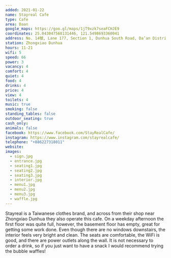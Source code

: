 ```yaml
---
added: 2021-01-22
name: Stayreal Cafe
type: Cafe
area: Daan
google_maps: https://goo.gl/maps/1jT9xzk7seaFCHJE9
coordinates: 25.043047568131446, 121.5498693360041
address: No. 14號, Lane 177, Section 1, Dunhua South Road, Da’an District, Taipei City, Taiwan 106
station: Zhongxiao Dunhua
hours: 11-21
wifi: 5
speed: 66
power: 3
vacancy: 4
comfort: 4
quiet: 4
food: 4
drinks: 4
price: 4
view: 4
toilets: 4
music: true
smoking: false
standing_tables: false
outdoor_seating: true
cash_only: 
animals: false
facebook: https://www.facebook.com/StayRealCafe/
instagram: https://www.instagram.com/stayrealcafe/
telephone: "+886227318011"
website: 
images:
  - sign.jpg
  - entrance.jpg
  - seating1.jpg
  - seating2.jpg
  - seating3.jpg
  - interior.jpg
  - menu1.jpg
  - menu2.jpg
  - menu3.jpg
  - waffle.jpg
---
```


Stayreal is a Taiwanese clothes brand, and across from their shop near Zhongxiao Dunhua they also operate this cafe. On a weekday afternoon the first floor was quite full, however, the basement floor has empty, great for getting some work done. Even though there are no windows downstairs, the interior feels very bright and clean. The seats are comfortable, the WiFi is good, and there are power outlets along the wall. It is not necessary to order a drink, so if you just want to have a snack I would recommend trying the bubble waffles!
